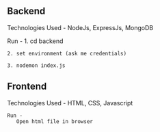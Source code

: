 ## Backend
  Technologies Used - NodeJs, ExpressJs, MongoDB

  Run -
    1. cd backend
    
    2. set environment (ask me credentials)
    
    3. nodemon index.js

## Frontend 
   Technologies Used - HTML, CSS, Javascript
   
    Run - 
       Open html file in browser

  
